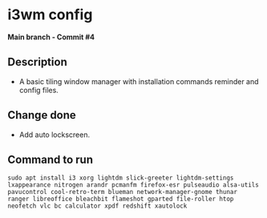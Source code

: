 # i3wm config

**Main branch - Commit #4**

## Description

- A basic tiling window manager with installation commands reminder and config files.

## Change done

- Add auto lockscreen.

## Command to run

```
sudo apt install i3 xorg lightdm slick-greeter lightdm-settings lxappearance nitrogen arandr pcmanfm firefox-esr pulseaudio alsa-utils pavucontrol cool-retro-term blueman network-manager-gnome thunar ranger libreoffice bleachbit flameshot gparted file-roller htop neofetch vlc bc calculator xpdf redshift xautolock
```
